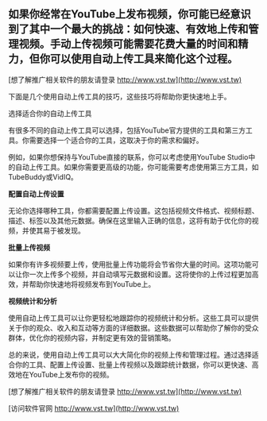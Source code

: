 ## **如果你经常在YouTube上发布视频，你可能已经意识到了其中一个最大的挑战：如何快速、有效地上传和管理视频。手动上传视频可能需要花费大量的时间和精力，但你可以使用自动上传工具来简化这个过程。**

[想了解推广相关软件的朋友请登录 http://www.vst.tw](http://www.vst.tw)

下面是几个使用自动上传工具的技巧，这些技巧将帮助你更快速地上手。

选择适合你的自动上传工具

有很多不同的自动上传工具可以选择，包括YouTube官方提供的工具和第三方工具。你需要选择一个适合你的工具，这取决于你的需求和偏好。

例如，如果你想保持与YouTube直接的联系，你可以考虑使用YouTube Studio中的自动上传工具。如果你需要更高级的功能，你可能需要考虑使用第三方工具，如TubeBuddy或VidIQ。

**配置自动上传设置**

无论你选择哪种工具，你都需要配置上传设置。这包括视频文件格式、视频标题、描述、标签以及其他元数据。确保在这里输入正确的信息，这将有助于优化你的视频，并使其易于被发现。

**批量上传视频**

如果你有许多视频要上传，使用批量上传功能将会节省你大量的时间。这项功能可以让你一次上传多个视频，并自动填写元数据和设置。这将使你的上传过程更加高效，并帮助你快速地将视频发布到YouTube上。

**视频统计和分析**

使用自动上传工具可以让你更轻松地跟踪你的视频统计和分析。这些工具可以提供关于你的观众、收入和互动等方面的详细数据。这些数据可以帮助你了解你的受众群体，优化你的视频内容，并制定更有效的营销策略。

总的来说，使用自动上传工具可以大大简化你的视频上传和管理过程。通过选择适合你的工具、配置上传设置、批量上传视频以及跟踪统计数据，你可以更快速、高效地在YouTube上发布你的视频。

[想了解推广相关软件的朋友请登录 http://www.vst.tw](http://www.vst.tw)


[访问软件官网 http://www.vst.tw](http://www.vst.tw)

